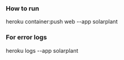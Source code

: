 ### How to run

heroku container:push web --app solarplant

### For error logs

 heroku logs --app solarplant 